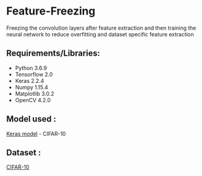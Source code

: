 # Feature-Freezing
Freezing the convolution layers after feature extraction and then training the neural network to reduce overfitting and dataset specific feature extraction

## Requirements/Libraries:
* Python 3.6.9
* Tensorflow 2.0
* Keras 2.2.4
* Numpy 1.15.4
* Matplotlib 3.0.2
* OpenCV 4.2.0

## Model used :
[Keras model](https://keras.io/examples/cifar10_cnn/) - CIFAR-10

## Dataset :
[CIFAR-10](https://www.cs.toronto.edu/~kriz/cifar.html)
